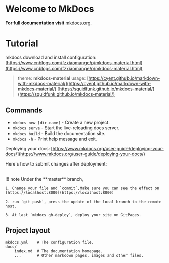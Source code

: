 # Welcome to MkDocs

**For full documentation visit** [mkdocs.org](https://www.mkdocs.org).
<br/>


# Tutorial
mkdocs download and install configuration: [https://www.cnblogs.com/fzxiaomange/p/mkdocs-material.html](https://www.cnblogs.com/fzxiaomange/p/mkdocs-material.html)

>theme: **mkdocs-material** usage: 
[https://cyent.github.io/markdown-with-mkdocs-material/](https://cyent.github.io/markdown-with-mkdocs-material/)
[https://squidfunk.github.io/mkdocs-material/](https://squidfunk.github.io/mkdocs-material/)

## Commands

* `mkdocs new [dir-name]` - Create a new project.
* `mkdocs serve` - Start the live-reloading docs server.
* `mkdocs build` - Build the documentation site.
* `mkdocs -h` - Print help message and exit.

Deploying your docs: [https://www.mkdocs.org/user-guide/deploying-your-docs/](https://www.mkdocs.org/user-guide/deploying-your-docs/)

Here's how to submit changes after deployment:

<br>
!!! note
    Under the **master** branch, 

    1. Change your file and `commit`,Make sure you can see the effect on [https://localhost:8000](https://localhost:8000)

    2. run `git push`, press the update of the local branch to the remote host.

    3. At last `mkdocs gh-deploy`, deploy your site on GitPages.



## Project layout

    mkdocs.yml    # The configuration file.
    docs/
        index.md  # The documentation homepage.
        ...       # Other markdown pages, images and other files.
